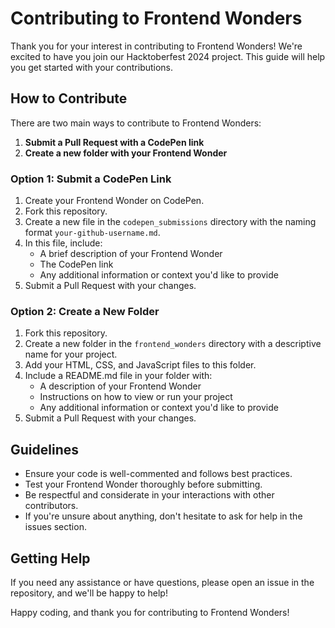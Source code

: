 # Contributing to Frontend Wonders

Thank you for your interest in contributing to Frontend Wonders! We're excited to have you join our Hacktoberfest 2024 project. This guide will help you get started with your contributions.

## How to Contribute

There are two main ways to contribute to Frontend Wonders:

1. **Submit a Pull Request with a CodePen link**
2. **Create a new folder with your Frontend Wonder**

### Option 1: Submit a CodePen Link

1. Create your Frontend Wonder on CodePen.
2. Fork this repository.
3. Create a new file in the `codepen_submissions` directory with the naming format `your-github-username.md`.
4. In this file, include:
   - A brief description of your Frontend Wonder
   - The CodePen link
   - Any additional information or context you'd like to provide
5. Submit a Pull Request with your changes.

### Option 2: Create a New Folder

1. Fork this repository.
2. Create a new folder in the `frontend_wonders` directory with a descriptive name for your project.
3. Add your HTML, CSS, and JavaScript files to this folder.
4. Include a README.md file in your folder with:
   - A description of your Frontend Wonder
   - Instructions on how to view or run your project
   - Any additional information or context you'd like to provide
5. Submit a Pull Request with your changes.

## Guidelines

- Ensure your code is well-commented and follows best practices.
- Test your Frontend Wonder thoroughly before submitting.
- Be respectful and considerate in your interactions with other contributors.
- If you're unsure about anything, don't hesitate to ask for help in the issues section.

## Getting Help

If you need any assistance or have questions, please open an issue in the repository, and we'll be happy to help!

Happy coding, and thank you for contributing to Frontend Wonders!
